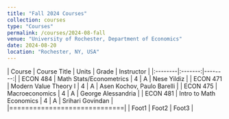 ```yaml
---
title: "Fall 2024 Courses"
collection: courses
type: "Courses"
permalink: /courses/2024-08-fall
venue: "University of Rochester, Department of Economics"
date: 2024-08-20
location: "Rochester, NY, USA"
---
```


| Course | Course Title | Units | Grade | Instructor |
|:--------|:-------:|--------:|
| ECON 484 | Math Stats/Econometrics | 4 | A | Nese Yildiz |
| ECON 471 | Modern Value Theory I | 4 | A | Asen Kochov, Paulo Barelli |
| ECON 475   | Macroeconomics   | 4   | A | George Alessandria |
| ECON 481   | Intro to Math Economics   | 4 | A | Srihari Govindan |
|=============================|
| Foot1   | Foot2   | Foot3   |


